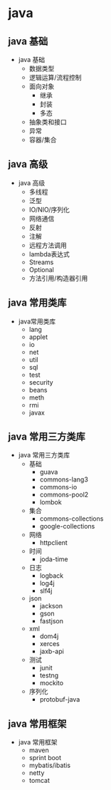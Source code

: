 # java

## java 基础

* java 基础
  * 数据类型
  * 逻辑运算/流程控制
  * 面向对象
    * 继承
    * 封装
    * 多态
  * 抽象类和接口
  * 异常
  * 容器/集合

## java 高级

* java 高级
  * 多线程
  * 泛型
  * IO/NIO/序列化
  * 网络通信
  * 反射
  * 注解
  * 远程方法调用
  * lambda表达式
  * Streams
  * Optional
  * 方法引用/构造器引用

## java 常用类库

* java常用类库
  * lang
  * applet
  * io
  * net
  * util
  * sql
  * test
  * security
  * beans
  * meth
  * rmi
  * javax

## java 常用三方类库

* java 常用三方类库
  * 基础
    * guava
    * commons-lang3
    * commons-io
    * commons-pool2
    * lombok
  * 集合
    * commons-collections
    * google-collections
  * 网络
    * httpclient
  * 时间
    * joda-time
  * 日志
    * logback
    * log4j
    * slf4j
  * json
    * jackson
    * gson
    * fastjson
  * xml
    * dom4j
    * xerces
    * jaxb-api
  * 测试
    * junit
    * testng
    * mockito
  * 序列化
    * protobuf-java

## java 常用框架

* java 常用框架
  * maven
  * sprint boot
  * mybatis/ibatis
  * netty
  * tomcat
